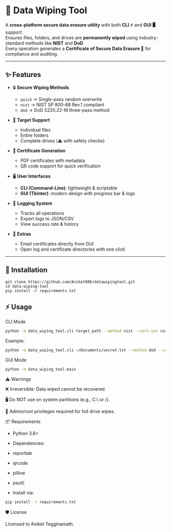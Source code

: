 # 🧹 Data Wiping Tool  

A **cross-platform secure data erasure utility** with both **CLI ⚡** and **GUI 🖥️** support.  
Ensures files, folders, and drives are **permanently wiped** using industry-standard methods like **NIST** and **DoD**.  
Every operation generates a **Certificate of Secure Data Erasure 📜** for compliance and auditing.  

---

## ✨ Features  

- 🔒 **Secure Wiping Methods**  
  - `quick` → Single-pass random overwrite  
  - `nist` → NIST SP 800-88 Rev.1 compliant  
  - `dod` → DoD 5220.22-M three-pass method  

- 📁 **Target Support**  
  - Individual files  
  - Entire folders  
  - Complete drives (⚠️ with safety checks)  

- 📜 **Certificate Generation**  
  - PDF certificates with metadata  
  - QR code support for quick verification  

- 🖥️ **User Interfaces**  
  - **CLI (Command-Line)**: lightweight & scriptable  
  - **GUI (Tkinter)**: modern design with progress bar & logs  

- 📝 **Logging System**  
  - Tracks all operations  
  - Export logs to JSON/CSV  
  - View success rate & history  

- 📧 **Extras**  
  - Email certificates directly from GUI  
  - Open log and certificate directories with one click  

---

## 🚀 Installation  

```bash[
git clone https://github.com/Aniket886/datawipingtool.git
cd data-wiping-tool
pip install -r requirements.txt
```

## ⚡ Usage

CLI Mode
```bash
python -m data_wiping_tool.cli target_path --method nist --cert-out cert.pdf
```

Example:
```bash
python -m data_wiping_tool.cli ~/Documents/secret.txt --method dod --cert-out wipe_cert.pdf
```

GUI Mode
```bash
python -m data_wiping_tool.main
```

⚠️ Warnings

❌ Irreversible: Data wiped cannot be recovered.

🖥️ Do NOT use on system partitions (e.g., C:\ or /).

🔑 Admin/root privileges required for full drive wipes.

📦 Requirements

* Python 3.8+

* Dependencies:

* reportlab

* qrcode

* pillow

* psutil

* Install via:
```bash
pip install -r requirements.txt
```

🛡️ License

Licensed to Aniket Tegginamath.


